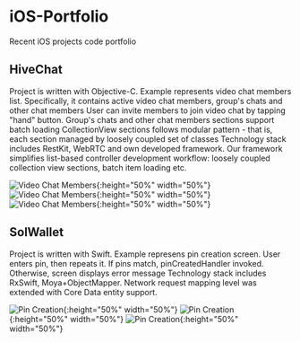 # iOS-Portfolio
Recent iOS projects code portfolio

## HiveChat

Project is written with Objective-C. Example represents video chat members list. Specifically, it contains active video chat members, group's chats and other chat members
User can invite members to join video chat by tapping "hand" button. Group's chats and other chat members sections support batch loading
CollectionView sections follows modular pattern - that is, each section managed by loosely coupled set of classes
Technology stack includes RestKit, WebRTC and own developed framework. Our framework simplifies list-based controller development workflow: loosely coupled collection view sections, batch item loading etc.

![Video Chat Members](img/hive_1.jpg){:height="50%" width="50%"} ![Video Chat Members](img/hive_2.jpg){:height="50%" width="50%"} ![Video Chat Members](img/hive_3.jpg){:height="50%" width="50%"}

## SolWallet

Project is written with Swift. Example represens pin creation screen. User enters pin, then repeats it. If pins match, pinCreatedHandler invoked. Otherwise, screen displays error message
Technology stack includes RxSwift, Moya+ObjectMapper. Network request mapping level was extended with Core Data entity support.

![Pin Creation](img/sol_1.jpg){:height="50%" width="50%"} ![Pin Creation](img/sol_2.jpg){:height="50%" width="50%"} ![Pin Creation](img/sol_3.jpg){:height="50%" width="50%"}
